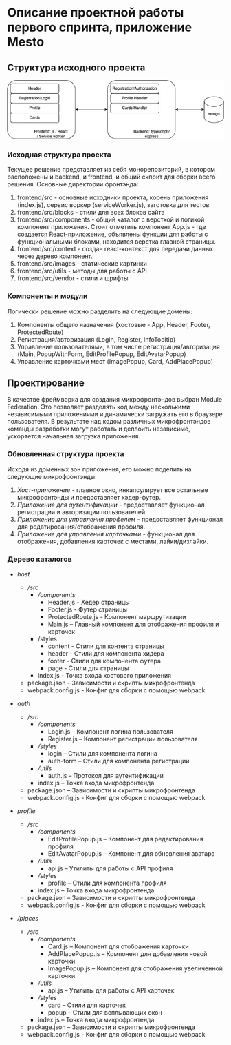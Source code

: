 # Описание проектной работы первого спринта, приложение Mesto

## Структура исходного проекта

![current solution](docs/images/arch-drawio.png)

### Исходная структура проекта

Текущее решение представляет из себя монорепозиторий, в котором расположены и backend, и frontend, и общий скприт для сборки всего решения. Основные директории фронтэнда:

1. frontend/src - основные исходники проекта, корень приложения (index.js), сервис воркер (serviceWorker.js), заготовка для тестов
2. frontend/src/blocks - стили для всех блоков сайта
3. frontend/src/components - общий каталог с версткой и логикой компонент приложения. Стоит отметить компонент App.js - где создается React-приложение, объявлены функции для работы с функциональными блоками, находится верстка главной страницы.
4. frontend/src/context - создан react-контекст для передачи данных через дерево компонент.
5. frontend/src/images - статические картинки
6. frontend/src/utils - методы для работы с API
7. frontend/src/vendor - стили и шрифты

### Компоненты и модули

Логически решение можно разделить на следующие домены:

1. Компоненты общего назначения (хостовые - App, Header, Footer, ProtectedRoute)
2. Регистрация/авторизация (Login, Register, InfoTooltip)
3. Управление пользователями, в том числе регистрация/авторизация (Main, PopupWithForm, EditProfilePopup, EditAvatarPopup)
4. Управление карточками мест (ImagePopup, Card, AddPlacePopup)

## Проектирование

В качестве фреймворка для создания микрофронтэндов выбран Module Federation. Это позволяет разделять код между несколькими независимыми приложениями и динамически загружать его в браузере пользователя. В результате над кодом различных микрофронтэндов команды разработки могут работать и деплоить независимо, ускоряется начальная загрузка приложения.

###  Обновленная структура проекта

Исходя из доменных зон приложения, его можно поделить на следующие микрофронтэнды:

1. _Хост-приложение_ - главное окно, инкапсулирует все остальные микрофронтэнды и предоставляет хэдер-футер.
2. _Приложение для аутентификации_ - предоставляет функционал регистрации и авторизации пользователей.
3. _Приложение для управления профелем_ - предоставляет функционал для редатирования/отображения профиля.
4. _Приложение для управления карточками_ - функционал для отображения, добавления карточек с местами, лайки/дизлайки.

### Дерево каталогов

- _host_
  - _/src_
    - _/components_
      - Header.js - Хедер страницы
      - Footer.js - Футер страницы
      - ProtectedRoute.js - Компонент маршрутизации
      - Main.js – Главный компонент для отображения профиля и карточек
    - /styles
      - content - Стили для контента страницы
      - header - Стили для компонента хидера
      - footer - Стили для компонента футера
      - page - Стили для страницы
    - index.js - Точка входа хостового приложения
  - package.json - Зависимости и скрипты микрофронтенда
  - webpack.config.js - Конфиг для сборки с помощью webpack

- _auth_
  - _/src_
    - _/components_
      - Login.js – Компонент логина пользователя
      - Register.js – Компонент регистрации пользователя
    - _/styles_
      - login – Стили для компонента логина
      - auth-form – Стили для компонента регистрации
    - _/utils_
      - auth.js – Протокол для аутентификации
    - index.js – Точка входа микрофронтенда
  - package.json – Зависимости и скрипты микрофронтенда
  - webpack.config.js - Конфиг для сборки с помощью webpack

- _profile_
  - _/src_
    - _/components_
      - EditProfilePopup.js – Компонент для редактирования профиля
      - EditAvatarPopup.js – Компонент для обновления аватара
    - _/utils_
      - api.js – Утилиты для работы с API профиля
    - _/styles_
      - profile – Стили для компонента профиля
    - index.js – Точка входа микрофронтенда
  - package.json – Зависимости и скрипты микрофронтенда
  - webpack.config.js - Конфиг для сборки с помощью webpack

- _/places_
  - _/src_
    - _/components_
      - Card.js – Компонент для отображения карточки
      - AddPlacePopup.js – Компонент для добавления новой карточки
      - ImagePopup.js – Компонент для отображения увеличенной карточки
    - _/utils_
      - api.js – Утилиты для работы с API карточек
    - _/styles_
      - card – Стили для карточек
      - popup – Стили для всплывающих окон
    - index.js – Точка входа микрофронтенда
  - package.json – Зависимости и скрипты микрофронтенда
  - webpack.config.js - Конфиг для сборки с помощью webpack

